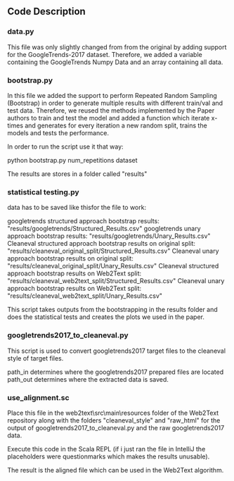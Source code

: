 ## Code Description

### data.py

This file was only slightly changed from from the original by adding support for the GoogleTrends-2017 dataset. Therefore, we added a variable containing the GoogleTrends Numpy Data and an array containing all data.

### bootstrap.py

In this file we added the support to perform Repeated Random Sampling (Bootstrap) in order to generate multiple results with different train/val and test data. Therefore, we reused the methods implemented by the Paper authors to train and test the model and added a function which iterate x-times and generates for every iteration a new random split, trains the models and tests the performance. 

In order to run the script use it that way:

python bootstrap.py num_repetitions dataset

The results are stores in a folder called "results"

### statistical testing.py

data has to be saved like thisfor the file to work:

googletrends structured approach bootstrap results: "results/googletrends/Structured_Results.csv"
googletrends unary approach bootstrap results: "results/googletrends/Unary_Results.csv"
Cleaneval structured approach bootstrap results on original split: "results/cleaneval_original_split/Structured_Results.csv"
Cleaneval unary approach bootstrap results on original split: "results/cleaneval_original_split/Unary_Results.csv"
Cleaneval structured approach bootstrap results on Web2Text split: "results/cleaneval_web2text_split/Structured_Results.csv"
Cleaneval unary approach bootstrap results on Web2Text split: "results/cleaneval_web2text_split/Unary_Results.csv"

This script takes outputs from the bootstrapping in the results folder and does the statistical tests and creates the plots we used in the paper.


### googletrends2017_to_cleaneval.py

This script is used to convert googletrends2017 target files to the cleaneval style of target files.

path_in determines where the googletrends2017 prepared files are located
path_out determines where the extracted data is saved.

### use_alignment.sc

Place this file in the web2text\src\main\resources folder of the Web2Text repository along with the folders "cleaneval_style" and "raw_html" for the output of googletrends2017_to_cleaneval.py and the raw googletrends2017 data.

Execute this code in the Scala REPL (if i just ran the file in IntelliJ the placeholders were questionmarks which makes the results unusable). 

The result is the aligned file which can be used in the Web2Text algorithm.